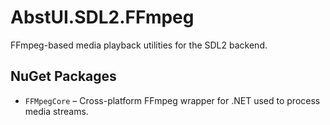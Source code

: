 # AbstUI.SDL2.FFmpeg

FFmpeg-based media playback utilities for the SDL2 backend.

## NuGet Packages
- `FFMpegCore` – Cross-platform FFmpeg wrapper for .NET used to process media streams.
